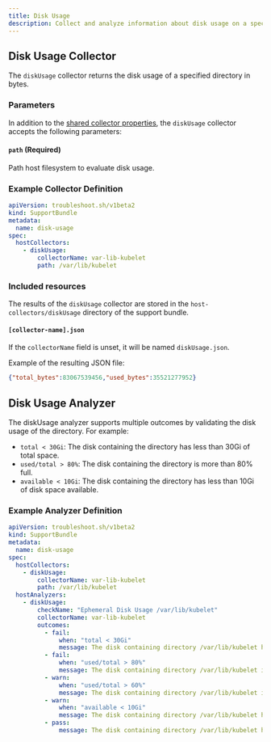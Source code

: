 ```yaml
---
title: Disk Usage
description: Collect and analyze information about disk usage on a specified path.
---
```


## Disk Usage Collector

The `diskUsage` collector returns the disk usage of a specified directory in bytes.

### Parameters

In addition to the [shared collector properties](/collect/collectors/#shared-properties), the `diskUsage` collector accepts the following parameters:

#### `path` (Required)
Path host filesystem to evaluate disk usage.

### Example Collector Definition

```yaml
apiVersion: troubleshoot.sh/v1beta2
kind: SupportBundle
metadata:
  name: disk-usage
spec:
  hostCollectors:
    - diskUsage:
        collectorName: var-lib-kubelet
        path: /var/lib/kubelet
```

### Included resources

The results of the `diskUsage` collector are stored in the `host-collectors/diskUsage` directory of the support bundle.

#### `[collector-name].json`

If the `collectorName` field is unset, it will be named `diskUsage.json`.

Example of the resulting JSON file:

```json
{"total_bytes":83067539456,"used_bytes":35521277952}
```

## Disk Usage Analyzer

The diskUsage analyzer supports multiple outcomes by validating the disk usage of the directory. For example:

- `total < 30Gi`: The disk containing the directory has less than 30Gi of total space.
- `used/total > 80%`: The disk containing the directory is more than 80% full.
- `available < 10Gi`: The disk containing the directory has less than 10Gi of disk space available.

### Example Analyzer Definition

```yaml
apiVersion: troubleshoot.sh/v1beta2
kind: SupportBundle
metadata:
  name: disk-usage
spec:
  hostCollectors:
    - diskUsage:
        collectorName: var-lib-kubelet
        path: /var/lib/kubelet
  hostAnalyzers:
    - diskUsage:
        checkName: "Ephemeral Disk Usage /var/lib/kubelet"
        collectorName: var-lib-kubelet
        outcomes:
          - fail:
              when: "total < 30Gi"
              message: The disk containing directory /var/lib/kubelet has less than 30Gi of total space
          - fail:
              when: "used/total > 80%"
              message: The disk containing directory /var/lib/kubelet is more than 80% full
          - warn:
              when: "used/total > 60%"
              message: The disk containing directory /var/lib/kubelet is more than 60% full
          - warn:
              when: "available < 10Gi"
              message: The disk containing directory /var/lib/kubelet has less than 10Gi of disk space available
          - pass:
              message: The disk containing directory /var/lib/kubelet has at least 30Gi of total space, has at least 10Gi of disk space available, and is less than 60% full
```
